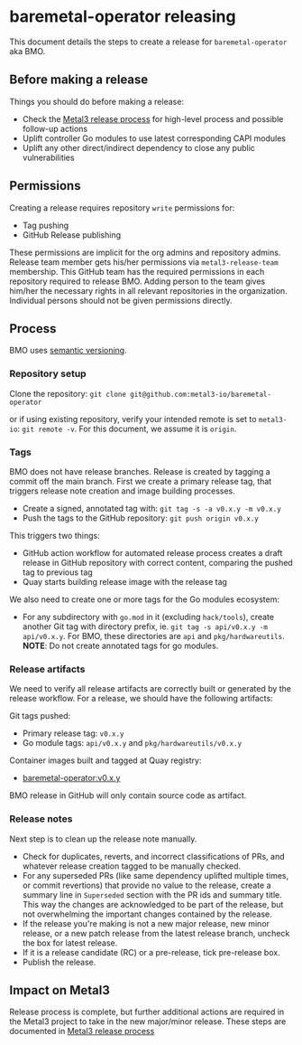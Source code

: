 # baremetal-operator releasing

This document details the steps to create a release for
`baremetal-operator` aka BMO.

## Before making a release

Things you should do before making a release:

- Check the
  [Metal3 release process](https://github.com/metal3-io/metal3-docs/blob/main/processes/releasing.md)
  for high-level process and possible follow-up actions
- Uplift controller Go modules to use latest corresponding CAPI modules
- Uplift any other direct/indirect dependency to close any public
  vulnerabilities

## Permissions

Creating a release requires repository `write` permissions for:

- Tag pushing
- GitHub Release publishing

These permissions are implicit for the org admins and repository admins.
Release team member gets his/her permissions via `metal3-release-team`
membership. This GitHub team has the required permissions in each repository
required to release BMO. Adding person to the team gives him/her the necessary
rights  in all relevant repositories in the organization. Individual persons
should not be given permissions directly.

## Process

BMO uses [semantic versioning](https://semver.org).

### Repository setup

Clone the repository:
`git clone git@github.com:metal3-io/baremetal-operator`

or if using existing repository, verify your intended remote is set to
`metal3-io`: `git remote -v`. For this document, we assume it is `origin`.

### Tags

BMO does not have release branches. Release is created by tagging a commit off
the main branch. First we create a primary release tag, that triggers release
note creation and image building processes.

- Create a signed, annotated tag with: `git tag -s -a v0.x.y -m v0.x.y`
- Push the tags to the GitHub repository: `git push origin v0.x.y`

This triggers two things:

- GitHub action workflow for automated release process creates a draft release
  in GitHub repository with correct content, comparing the pushed tag to
  previous tag
- Quay starts building release image with the release tag

We also need to create one or more tags for the Go modules ecosystem:

- For any subdirectory with `go.mod` in it (excluding `hack/tools`), create
  another Git tag with directory prefix, ie.
  `git tag -s api/v0.x.y -m api/v0.x.y`.
  For BMO, these directories are `api` and `pkg/hardwareutils`.
  **NOTE**: Do not create annotated tags for go modules.

### Release artifacts

We need to verify all release artifacts are correctly built or generated by
the release workflow. For a release, we should have the following artifacts:

Git tags pushed:

- Primary release tag: `v0.x.y`
- Go module tags: `api/v0.x.y` and `pkg/hardwareutils/v0.x.y`

Container images built and tagged at Quay registry:

- [baremetal-operator:v0.x.y](https://quay.io/repository/metal3-io/baremetal-operator?tab=tags)

BMO release in GitHub will only contain source code as artifact.

### Release notes

Next step is to clean up the release note manually.

- Check for duplicates, reverts, and incorrect classifications of PRs, and
  whatever release creation tagged to be manually checked.
- For any superseded PRs (like same dependency uplifted multiple times, or
  commit revertions) that provide no value to the release, create a summary
  line in `Superseded` section with the PR ids and summary title. This way the
  changes are acknowledged to be part of the release, but not overwhelming the
  important changes contained by the release.
- If the release you're making is not a new major release, new minor release,
  or a new patch release from the latest release branch, uncheck the box for
  latest release.
- If it is a release candidate (RC) or a pre-release, tick pre-release box.
- Publish the release.

## Impact on Metal3

Release process is complete, but further additional actions are required
in the Metal3 project to take in the new major/minor release. These steps are
documented in
[Metal3 release process](https://github.com/metal3-io/metal3-docs/blob/main/processes/releasing.md)
